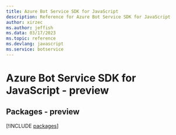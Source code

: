 ```yaml
---
title: Azure Bot Service SDK for JavaScript
description: Reference for Azure Bot Service SDK for JavaScript
author: xirzec
ms.author: jeffish
ms.data: 03/17/2023
ms.topic: reference
ms.devlang: javascript
ms.service: botservice
---
```

# Azure Bot Service SDK for JavaScript - preview
## Packages - preview
[!INCLUDE [packages](bot-service-index.md)]